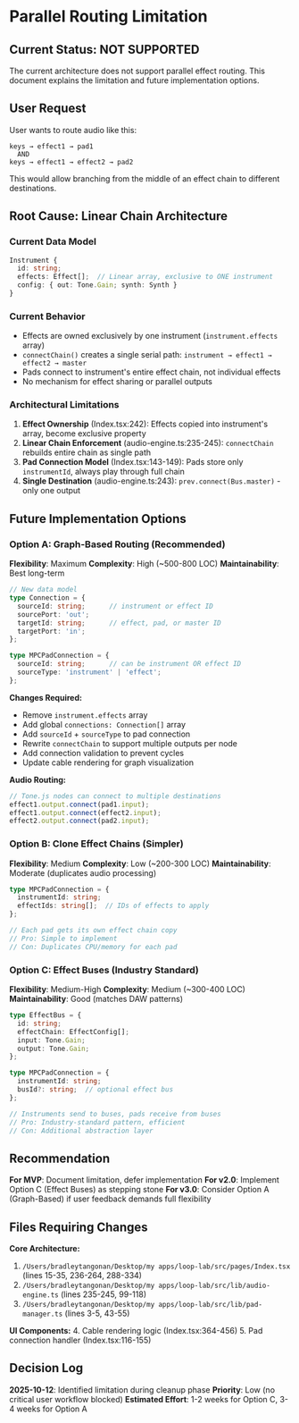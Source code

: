 # Parallel Routing Limitation

## Current Status: NOT SUPPORTED

The current architecture does not support parallel effect routing. This document explains the limitation and future implementation options.

## User Request
User wants to route audio like this:
```
keys → effect1 → pad1
  AND
keys → effect1 → effect2 → pad2
```

This would allow branching from the middle of an effect chain to different destinations.

## Root Cause: Linear Chain Architecture

### Current Data Model
```typescript
Instrument {
  id: string;
  effects: Effect[];  // Linear array, exclusive to ONE instrument
  config: { out: Tone.Gain; synth: Synth }
}
```

### Current Behavior
- Effects are owned exclusively by one instrument (`instrument.effects` array)
- `connectChain()` creates a single serial path: `instrument → effect1 → effect2 → master`
- Pads connect to instrument's entire effect chain, not individual effects
- No mechanism for effect sharing or parallel outputs

### Architectural Limitations
1. **Effect Ownership** (Index.tsx:242): Effects copied into instrument's array, become exclusive property
2. **Linear Chain Enforcement** (audio-engine.ts:235-245): `connectChain` rebuilds entire chain as single path
3. **Pad Connection Model** (Index.tsx:143-149): Pads store only `instrumentId`, always play through full chain
4. **Single Destination** (audio-engine.ts:243): `prev.connect(Bus.master)` - only one output

## Future Implementation Options

### Option A: Graph-Based Routing (Recommended)
**Flexibility**: Maximum
**Complexity**: High (~500-800 LOC)
**Maintainability**: Best long-term

```typescript
// New data model
type Connection = {
  sourceId: string;      // instrument or effect ID
  sourcePort: 'out';
  targetId: string;      // effect, pad, or master ID
  targetPort: 'in';
};

type MPCPadConnection = {
  sourceId: string;      // can be instrument OR effect ID
  sourceType: 'instrument' | 'effect';
};
```

**Changes Required:**
- Remove `instrument.effects` array
- Add global `connections: Connection[]` array
- Add `sourceId` + `sourceType` to pad connection
- Rewrite `connectChain` to support multiple outputs per node
- Add connection validation to prevent cycles
- Update cable rendering for graph visualization

**Audio Routing:**
```typescript
// Tone.js nodes can connect to multiple destinations
effect1.output.connect(pad1.input);
effect1.output.connect(effect2.input);
effect2.output.connect(pad2.input);
```

### Option B: Clone Effect Chains (Simpler)
**Flexibility**: Medium
**Complexity**: Low (~200-300 LOC)
**Maintainability**: Moderate (duplicates audio processing)

```typescript
type MPCPadConnection = {
  instrumentId: string;
  effectIds: string[];  // IDs of effects to apply
};

// Each pad gets its own effect chain copy
// Pro: Simple to implement
// Con: Duplicates CPU/memory for each pad
```

### Option C: Effect Buses (Industry Standard)
**Flexibility**: Medium-High
**Complexity**: Medium (~300-400 LOC)
**Maintainability**: Good (matches DAW patterns)

```typescript
type EffectBus = {
  id: string;
  effectChain: EffectConfig[];
  input: Tone.Gain;
  output: Tone.Gain;
};

type MPCPadConnection = {
  instrumentId: string;
  busId?: string;  // optional effect bus
};

// Instruments send to buses, pads receive from buses
// Pro: Industry-standard pattern, efficient
// Con: Additional abstraction layer
```

## Recommendation

**For MVP**: Document limitation, defer implementation
**For v2.0**: Implement Option C (Effect Buses) as stepping stone
**For v3.0**: Consider Option A (Graph-Based) if user feedback demands full flexibility

## Files Requiring Changes

**Core Architecture:**
1. `/Users/bradleytangonan/Desktop/my apps/loop-lab/src/pages/Index.tsx` (lines 15-35, 236-264, 288-334)
2. `/Users/bradleytangonan/Desktop/my apps/loop-lab/src/lib/audio-engine.ts` (lines 235-245, 99-118)
3. `/Users/bradleytangonan/Desktop/my apps/loop-lab/src/lib/pad-manager.ts` (lines 3-5, 43-55)

**UI Components:**
4. Cable rendering logic (Index.tsx:364-456)
5. Pad connection handler (Index.tsx:116-155)

## Decision Log

**2025-10-12**: Identified limitation during cleanup phase
**Priority**: Low (no critical user workflow blocked)
**Estimated Effort**: 1-2 weeks for Option C, 3-4 weeks for Option A
